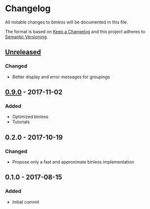 # Changelog
All notable changes to *binless* will be documented in this file.

The format is based on [Keep a Changelog](http://keepachangelog.com/en/1.0.0/)
and this project adheres to [Semantic Versioning](http://semver.org/spec/v2.0.0.html).

## [Unreleased]
### Changed
- Better display and error messages for groupings

## [0.9.0] - 2017-11-02
### Added
- Optimized binless
- Tutorials

## 0.2.0 - 2017-10-19
### Changed
- Propose only a fast and approximate binless implementation

## 0.1.0 - 2017-08-15
### Added
- Initial commit


[Unreleased]: https://github.com/3DGenomes/csnorm/compare/v0.9.0...HEAD
[0.9.0]: https://github.com/3DGenomes/csnorm/compare/v0.2.0...v0.9.0

